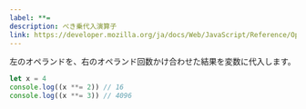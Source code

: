 ```yaml
---
label: **=
description: べき乗代入演算子
link: https://developer.mozilla.org/ja/docs/Web/JavaScript/Reference/Operators/Exponentiation_assignment
---
```


左のオペランドを、右のオペランド回数かけ合わせた結果を変数に代入します。

```typescript
let x = 4
console.log((x **= 2)) // 16
console.log((x **= 3)) // 4096
```
